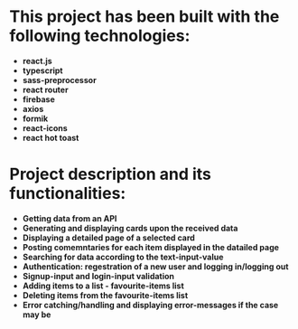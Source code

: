 # This project has been built with the following technologies:

- **react.js**
- **typescript**
- **sass-preprocessor**
- **react router**
- **firebase**
- **axios**
- **formik**
- **react-icons**
- **react hot toast**

# Project description and its functionalities:

- **Getting data from an API**
- **Generating and displaying cards upon the received data**
- **Displaying a detailed page of a selected card**
- **Posting comemntaries for each item displayed in the datailed page**
- **Searching for data according to the text-input-value**
- **Authentication: regestration of a new user and logging in/logging out**
- **Signup-input and login-input validation**
- **Adding items to a list - favourite-items list**
- **Deleting items from the favourite-items list**
- **Error catching/handling and displaying error-messages if the case may be**
